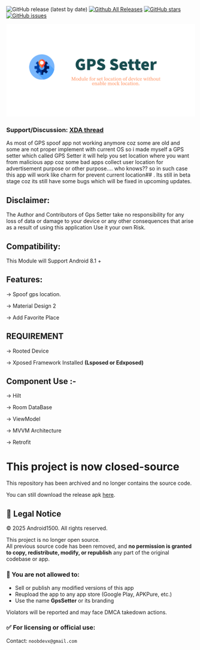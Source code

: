 
![GitHub release (latest by date)](https://img.shields.io/github/v/release/Android1500/GpsSetter)
[![Github All Releases](https://img.shields.io/github/downloads/Xposed-Modules-Repo/com.android1500.gpssetter/total.svg)]()
[![GitHub stars](https://img.shields.io/github/stars/Android1500/GpsSetter)](https://github.com/Android1500/GpsSetter/stargazers)
[![GitHub issues](https://img.shields.io/github/issues/Android1500/GpsSetter)](https://github.com/Android1500/GpsSetter/issues)


![](https://github.com/Xposed-Modules-Repo/com.android1500.gpssetter/blob/main/banner.png) 

### Support/Discussion: [XDA thread](https://forum.xda-developers.com/t/app-xposed-8-1-12x-gps-setter-set-device-location.4454879/)


As most of GPS spoof app not working anymore coz some are old and some are not proper implement with current OS so i made myself a GPS setter which called GPS Setter it will help you set location where you want from malicious app coz some bad apps collect user location for advertisement purpose or other purpose.... who knows?? so in such case this app will work like charm for prevent current location## . Its still in beta stage coz its still have some bugs which will be fixed in upcoming updates.




## Disclaimer:

The Author and Contributors of Gps Setter take no responsibility for any loss of data or damage to your device or any other consequences that arise as a result of using this application Use it your own Risk.  

## Compatibility:  

This Module will Support Android 8.1 +  

## Features:

-> Spoof gps location. 

-> Material Design 2

-> Add Favorite Place


 ## REQUIREMENT 
  
 -> Rooted Device 
 
 -> Xposed Framework Installed **(Lsposed or Edxposed)**
 

## Component Use :-

-> Hilt

-> Room DataBase

-> ViewModel

-> MVVM Architecture

-> Retrofit

# This project is now closed-source

This repository has been archived and no longer contains the source code.

You can still download the release apk [here](https://github.com/Android1500/GpsSetter/releases).

## 📢 Legal Notice

© 2025 Android1500. All rights reserved.

This project is no longer open source.  
All previous source code has been removed, and **no permission is granted to copy, redistribute, modify, or republish** any part of the original codebase or app.

### 🚫 You are **not allowed** to:
- Sell or publish any modified versions of this app
- Reupload the app to any app store (Google Play, APKPure, etc.)
- Use the name **GpsSetter** or its branding

Violators will be reported and may face DMCA takedown actions.

### ✅ For licensing or official use:
Contact: `noobdevx@gmail.com`
